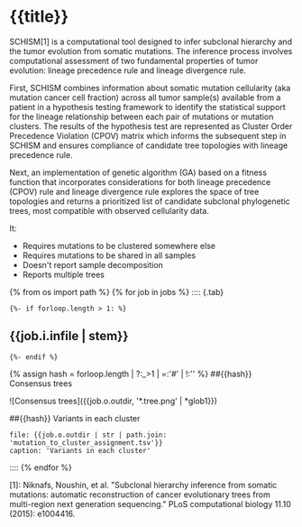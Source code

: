 # {{title}}

SCHISM[1] is a computational tool designed to infer subclonal hierarchy and the tumor evolution from somatic mutations. The inference process involves computational assessment of two fundamental properties of tumor evolution: lineage precedence rule and lineage divergence rule.

First, SCHISM combines information about somatic mutation cellularity (aka mutation cancer cell fraction) across all tumor sample(s) available from a patient in a hypothesis testing framework to identify the statistical support for the lineage relationship between each pair of mutations or mutation clusters. The results of the hypothesis test are represented as Cluster Order Precedence Violation (CPOV) matrix which informs the subsequent step in SCHISM and ensures compliance of candidate tree topologies with lineage precedence rule.

Next, an implementation of genetic algorithm (GA) based on a fitness function that incorporates considerations for both lineage precedence (CPOV) rule and lineage divergence rule explores the space of tree topologies and returns a prioritized list of candidate subclonal phylogenetic trees, most compatible with observed cellularity data.

It:

- Requires mutations to be clustered somewhere else
- Requires mutations to be shared in all samples
- Doesn't report sample decomposition
- Reports multiple trees

{% from os import path %}
{% for job in jobs %}
:::: {.tab}

	{%- if forloop.length > 1: %}
## {{job.i.infile | stem}}
	{%- endif %}

{% assign hash = forloop.length | ?:_>1 | =:'#' | !:'' %}
##{{hash}} Consensus trees

![Consensus trees]({{job.o.outdir, '*.tree.png' | *glob1}})

##{{hash}} Variants in each cluster

```table
file: {{job.o.outdir | str | path.join: 'mutation_to_cluster_assignment.tsv'}}
caption: 'Variants in each cluster'
```

::::
{% endfor %}

[1]: Niknafs, Noushin, et al. "Subclonal hierarchy inference from somatic mutations: automatic reconstruction of cancer evolutionary trees from multi-region next generation sequencing." PLoS computational biology 11.10 (2015): e1004416.
